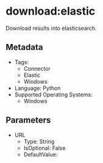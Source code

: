 <!-- region Generated -->
# download:elastic

Download results into elasticsearch.

## Metadata

- Tags:
  - Connector
  - Elastic
  - Windows
- Language: Python
- Supported Operating Systems:
  - Windows

## Parameters

- URL
  - Type: String
  - IsOptional: False
  - DefaultValue: 
<!-- endregion -->
